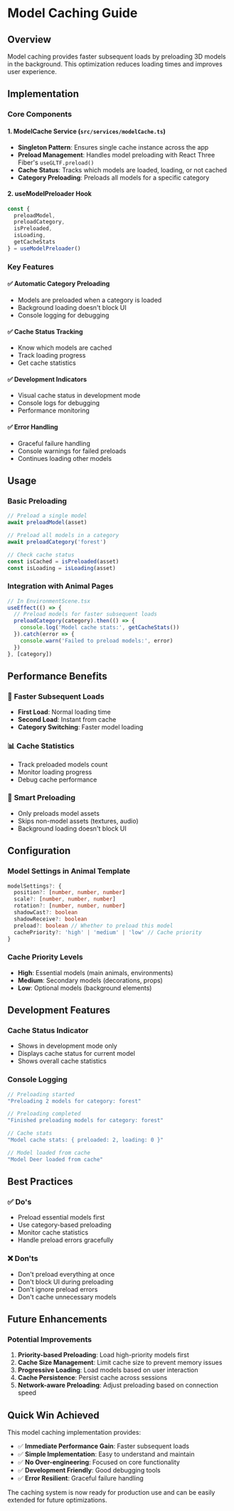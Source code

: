 # Model Caching Guide

## Overview

Model caching provides faster subsequent loads by preloading 3D models in the background. This optimization reduces loading times and improves user experience.

## Implementation

### Core Components

#### 1. ModelCache Service (`src/services/modelCache.ts`)
- **Singleton Pattern**: Ensures single cache instance across the app
- **Preload Management**: Handles model preloading with React Three Fiber's `useGLTF.preload()`
- **Cache Status**: Tracks which models are loaded, loading, or not cached
- **Category Preloading**: Preloads all models for a specific category

#### 2. useModelPreloader Hook
```typescript
const { 
  preloadModel, 
  preloadCategory, 
  isPreloaded, 
  isLoading, 
  getCacheStats 
} = useModelPreloader()
```

### Key Features

#### ✅ **Automatic Category Preloading**
- Models are preloaded when a category is loaded
- Background loading doesn't block UI
- Console logging for debugging

#### ✅ **Cache Status Tracking**
- Know which models are cached
- Track loading progress
- Get cache statistics

#### ✅ **Development Indicators**
- Visual cache status in development mode
- Console logs for debugging
- Performance monitoring

#### ✅ **Error Handling**
- Graceful failure handling
- Console warnings for failed preloads
- Continues loading other models

## Usage

### Basic Preloading
```typescript
// Preload a single model
await preloadModel(asset)

// Preload all models in a category
await preloadCategory('forest')

// Check cache status
const isCached = isPreloaded(asset)
const isLoading = isLoading(asset)
```

### Integration with Animal Pages
```typescript
// In EnvironmentScene.tsx
useEffect(() => {
  // Preload models for faster subsequent loads
  preloadCategory(category).then(() => {
    console.log('Model cache stats:', getCacheStats())
  }).catch(error => {
    console.warn('Failed to preload models:', error)
  })
}, [category])
```

## Performance Benefits

### 🚀 **Faster Subsequent Loads**
- **First Load**: Normal loading time
- **Second Load**: Instant from cache
- **Category Switching**: Faster model loading

### 📊 **Cache Statistics**
- Track preloaded models count
- Monitor loading progress
- Debug cache performance

### 🎯 **Smart Preloading**
- Only preloads model assets
- Skips non-model assets (textures, audio)
- Background loading doesn't block UI

## Configuration

### Model Settings in Animal Template
```typescript
modelSettings?: {
  position?: [number, number, number]
  scale?: [number, number, number]
  rotation?: [number, number, number]
  shadowCast?: boolean
  shadowReceive?: boolean
  preload?: boolean // Whether to preload this model
  cachePriority?: 'high' | 'medium' | 'low' // Cache priority
}
```

### Cache Priority Levels
- **High**: Essential models (main animals, environments)
- **Medium**: Secondary models (decorations, props)
- **Low**: Optional models (background elements)

## Development Features

### Cache Status Indicator
- Shows in development mode only
- Displays cache status for current model
- Shows overall cache statistics

### Console Logging
```javascript
// Preloading started
"Preloading 2 models for category: forest"

// Preloading completed
"Finished preloading models for category: forest"

// Cache stats
"Model cache stats: { preloaded: 2, loading: 0 }"

// Model loaded from cache
"Model Deer loaded from cache"
```

## Best Practices

### ✅ **Do's**
- Preload essential models first
- Use category-based preloading
- Monitor cache statistics
- Handle preload errors gracefully

### ❌ **Don'ts**
- Don't preload everything at once
- Don't block UI during preloading
- Don't ignore preload errors
- Don't cache unnecessary models

## Future Enhancements

### Potential Improvements
1. **Priority-based Preloading**: Load high-priority models first
2. **Cache Size Management**: Limit cache size to prevent memory issues
3. **Progressive Loading**: Load models based on user interaction
4. **Cache Persistence**: Persist cache across sessions
5. **Network-aware Preloading**: Adjust preloading based on connection speed

## Quick Win Achieved

This model caching implementation provides:
- ✅ **Immediate Performance Gain**: Faster subsequent loads
- ✅ **Simple Implementation**: Easy to understand and maintain
- ✅ **No Over-engineering**: Focused on core functionality
- ✅ **Development Friendly**: Good debugging tools
- ✅ **Error Resilient**: Graceful failure handling

The caching system is now ready for production use and can be easily extended for future optimizations. 
